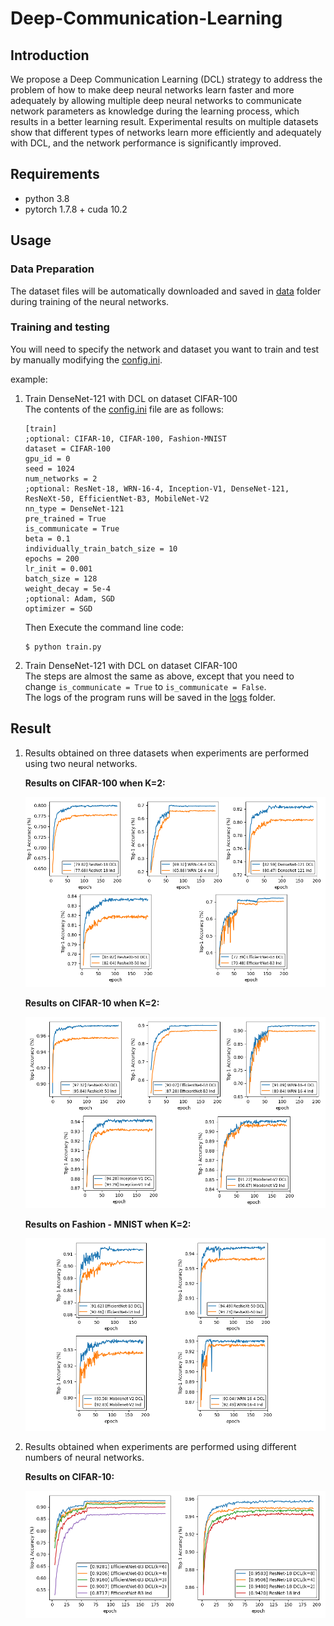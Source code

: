 # Deep-Communication-Learning
## Introduction
We propose a Deep Communication Learning (DCL) strategy to address the problem of how to make 
deep neural networks learn faster and more adequately by allowing multiple deep neural networks to communicate 
network parameters as knowledge during the learning process, which results in a better learning result. Experimental 
results on multiple datasets show that different types of networks learn more efficiently and adequately with DCL, 
and the network performance is significantly improved.

## Requirements

- python 3.8
- pytorch 1.7.8 + cuda 10.2

## Usage

### Data Preparation
The dataset files will be automatically downloaded and saved in [data](data) folder during 
training of the neural networks.


### Training and testing
You will need to specify the network and dataset you want to train and test by manually modifying the 
[config.ini](config.ini).


example:
1. Train DenseNet-121 with DCL on dataset CIFAR-100  
    The contents of the [config.ini](config.ini) file are as follows:
    ```
    [train]
    ;optional: CIFAR-10, CIFAR-100, Fashion-MNIST
    dataset = CIFAR-100
    gpu_id = 0
    seed = 1024
    num_networks = 2
    ;optional: ResNet-18, WRN-16-4, Inception-V1, DenseNet-121, ResNeXt-50, EfficientNet-B3, MobileNet-V2
    nn_type = DenseNet-121
    pre_trained = True
    is_communicate = True
    beta = 0.1
    individually_train_batch_size = 10
    epochs = 200
    lr_init = 0.001
    batch_size = 128
    weight_decay = 5e-4
    ;optional: Adam, SGD
    optimizer = SGD
    
    ```
    Then Execute the command line code:
    ```
    $ python train.py
    ```

2. Train DenseNet-121 with DCL on dataset CIFAR-100  
    The steps are almost the same as above, except that you need to change 
    `is_communicate = True` to `is_communicate = False`.  
The logs of the program runs will be saved in the [logs](logs) folder.

## Result

1. Results obtained on three datasets when experiments are performed using two neural networks.

    **Results on CIFAR-100 when K=2:**
    
    ![cifar-100](results/cifar_100.png "cifar-100")

    **Results on CIFAR-10 when K=2:**
    
    ![cifar-10](results/cifar_10.png "cifar-10")

    **Results on Fashion - MNIST when K=2:**
    
    ![fashion-mnist](results/fashion_mnist.png "fashion-mnist")

2. Results obtained when experiments are performed using different numbers of neural networks.

    **Results on CIFAR-10:**
    
    ![compare-k](results/compare_k.png "compare-k")